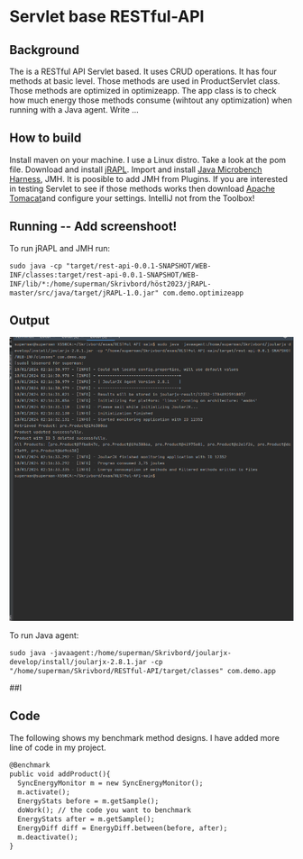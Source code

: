 # Servlet base RESTful-API
## Background
The is a RESTful API Servlet based. It uses CRUD operations. It has four methods at basic level.
Those methods are used in ProductServlet class. Those methods are optimized in optimizeapp. The app class is to check how much energy those methods consume (wihtout any optimization) when running with a Java agent. 
Write ...
## How to build
Install maven on your machine. I use a Linux distro. Take a look at the pom file. Download and install [jRAPL](https://github.com/aservet1/jRAPL). Import and install [Java Microbench Harness](https://github.com/openjdk/jmh), JMH. It is poosible to add JMH from Plugins. If you are interested in testing Servlet to see if those methods works then download [Apache Tomacat](https://tomcat.apache.org/download-90.cgi)and configure your settings. 
IntelliJ not from the Toolbox! 


## Running -- Add screenshoot!
To run jRAPL and JMH run:
```
sudo java -cp "target/rest-api-0.0.1-SNAPSHOT/WEB-INF/classes:target/rest-api-0.0.1-SNAPSHOT/WEB-INF/lib/*:/home/superman/Skrivbord/höst2023/jRAPL-master/src/java/target/jRAPL-1.0.jar" com.demo.optimizeapp
```
## Output
![Result](https://github.com/IBhbg/RESTful-API/blob/main/images/.a/JavaAgent.png)

To run Java agent:
```
sudo java -javaagent:/home/superman/Skrivbord/joularjx-develop/install/joularjx-2.8.1.jar -cp "/home/superman/Skrivbord/RESTful-API/target/classes" com.demo.app

```
##I

## Code
The following shows my benchmark method designs. I have added more line of code in my project.
```
@Benchmark
public void addProduct(){
  SyncEnergyMonitor m = new SyncEnergyMonitor();
  m.activate();
  EnergyStats before = m.getSample();
  doWork(); // the code you want to benchmark
  EnergyStats after = m.getSample();
  EnergyDiff diff = EnergyDiff.between(before, after);
  m.deactivate();
}
